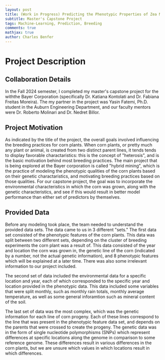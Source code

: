 ```yaml
---
layout: post
title: (Work in Progress) Predicting the Phenotypic Properties of Zea Mays (Field Corn) Using Genetic and Environmental Predictors
subtitle: Master's Capstone Project
tags: Machine-Learning, Prediction, Breeding
comments: true
mathjax: true
author: Charles Benfer  
---
```


# Project Description

## Collaboration Details
In the Fall 2024 semester, I completed my master's capstone project for the withthe Bayer Corporation (specifically Dr. Katiana Kontolati and Dr. Fabiana Freitas Moreira). The my partner in the project was Yasin Fatemi, Ph.D. student in the Auburn Engineering Department, and our faculty mentors were Dr. Roberto Molinari and Dr. Nedret Billor.

## Project Motivation
As indicated by the title of the project, the overall goals involved influencing the breeding practices for corn plants. When corn plants, or pretty much any plant or animal, is created from two distinct parent lines, it tends tends to display favorable charactaristics: this is the concept of "heterosis", and is the basic motivation behind most breeding practices. The main project that is being explored at the Bayer corporation is called "hybrid mining", which is the practice of modeling the phenotypic qualities of the corn plants based on their genetic charactaristics, and motivating breeding practices based on those qualities. For our capstone project, the goal was to incorporate the environmental characteristics in which the corn was grown, along with the genetic characteristics, and see if this would result in better model performance than either set of predictors by themselves. 

## Provided Data

Before any modeling took place, the team needed to understand the provided data sets. The data came to us in 3 different "sets." The first data set consisted of the phenotypic features of the corn plants. This data was split between two different sets, depending on the cluster of breeding experiments the corn plant was a result of. This data consisted of the year and location the corn was grown in, the genetic line of the corn (indicated by a number, not the actual genetic information), and 8 phenotypic features which will be explained at a later time. There was also some irrelevant information to our project included. 

The second set of data included the environmental data for a specific location and year, each of which corresponded to the specific year and location provided in the phenotypic data. This data included some variables that were split monthly, such as monthly rain totals, monthly average temperature, as well as some general inforamtion such as mineral content of the soil. 

The last set of data was the most complex, which was the genetic information for each line of corn progeny. Each of these lines correspond to the line that was present in the phenotypic feature data set, and depends on the parents that were crossed to create the progeny. The genetic data was in the form of single nucleotide polymorphisms (SNPs) which represent differences at specific locations along the genome in comparison to some reference genome. These differences result in various differences in the corn plants, but we are unsure which values in which locations result in which differences.
 
